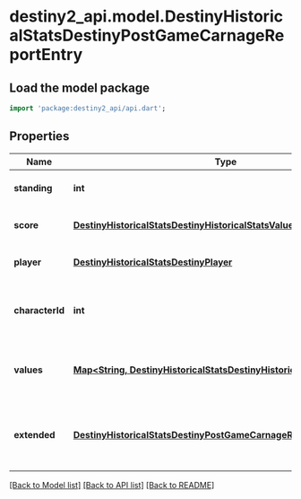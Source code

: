 # destiny2_api.model.DestinyHistoricalStatsDestinyPostGameCarnageReportEntry

## Load the model package
```dart
import 'package:destiny2_api/api.dart';
```

## Properties
Name | Type | Description | Notes
------------ | ------------- | ------------- | -------------
**standing** | **int** | Standing of the player | [optional] [default to null]
**score** | [**DestinyHistoricalStatsDestinyHistoricalStatsValue**](DestinyHistoricalStatsDestinyHistoricalStatsValue.md) | Score of the player if available | [optional] [default to null]
**player** | [**DestinyHistoricalStatsDestinyPlayer**](DestinyHistoricalStatsDestinyPlayer.md) | Identity details of the player | [optional] [default to null]
**characterId** | **int** | ID of the player&#39;s character used in the activity. | [optional] [default to null]
**values** | [**Map&lt;String, DestinyHistoricalStatsDestinyHistoricalStatsValue&gt;**](DestinyHistoricalStatsDestinyHistoricalStatsValue.md) | Collection of stats for the player in this activity. | [optional] [default to {}]
**extended** | [**DestinyHistoricalStatsDestinyPostGameCarnageReportExtendedData**](DestinyHistoricalStatsDestinyPostGameCarnageReportExtendedData.md) | Extended data extracted from the activity blob. | [optional] [default to null]

[[Back to Model list]](../README.md#documentation-for-models) [[Back to API list]](../README.md#documentation-for-api-endpoints) [[Back to README]](../README.md)


